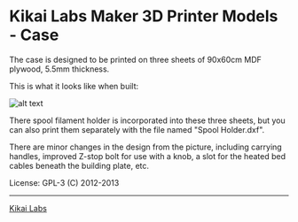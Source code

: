 Kikai Labs Maker 3D Printer Models - Case
=========================================

The case is designed to be printed on three sheets of 90x60cm MDF plywood, 5.5mm thickness.

This is what it looks like when built:

![alt text](https://github.com/kikailabs/Maker-CAD-Blueprints/raw/inverted-T/artwork/Kikailabs_Maker.jpg "Kikai Labs Maker 3D Printer Models - Case")

There spool filament holder is incorporated into these three sheets, but
you can also print them separately with the file named "Spool Holder.dxf".

There are minor changes in the design from the picture, including carrying handles,
improved Z-stop bolt for use with a knob, a slot for the heated bed cables beneath
the building plate, etc. 

License: GPL-3
(C) 2012-2013

__________

[Kikai Labs](http://www.kikailabs.com.ar)

